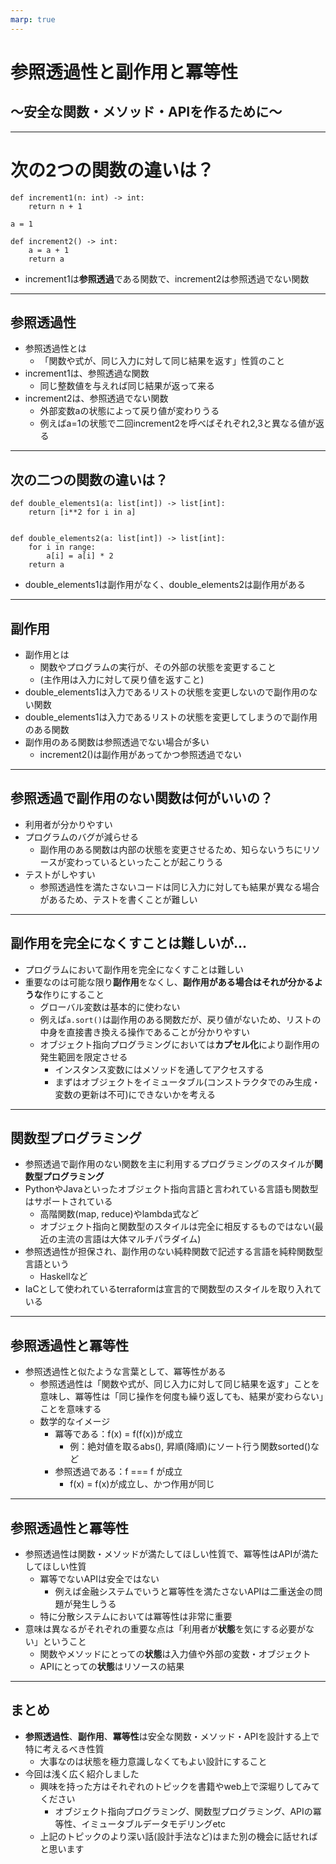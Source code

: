 ```yaml
---
marp: true
---
```


# 参照透過性と副作用と冪等性 

## ～安全な関数・メソッド・APIを作るために～

---

# 次の2つの関数の違いは？

```python=
def increment1(n: int) -> int:
    return n + 1

a = 1

def increment2() -> int:
    a = a + 1
    return a
```

* increment1は**参照透過**である関数で、increment2は参照透過でない関数

---

## 参照透過性

* 参照透過性とは
    * 「関数や式が、同じ入力に対して同じ結果を返す」性質のこと
* increment1は、参照透過な関数
    * 同じ整数値を与えれば同じ結果が返って来る
* increment2は、参照透過でない関数
    * 外部変数aの状態によって戻り値が変わりうる
    * 例えばa=1の状態で二回increment2を呼べばそれぞれ2,3と異なる値が返る

---

## 次の二つの関数の違いは？


```python=
def double_elements1(a: list[int]) -> list[int]:
    return [i**2 for i in a]


def double_elements2(a: list[int]) -> list[int]:
    for i in range:
        a[i] = a[i] * 2
    return a
```

* double_elements1は副作用がなく、double_elements2は副作用がある

---

## 副作用


* 副作用とは
    * 関数やプログラムの実行が、その外部の状態を変更すること
    * (主作用は入力に対して戻り値を返すこと)
* double_elements1は入力であるリストの状態を変更しないので副作用のない関数
* double_elements1は入力であるリストの状態を変更してしまうので副作用のある関数
* 副作用のある関数は参照透過でない場合が多い
    * increment2()は副作用があってかつ参照透過でない

---

## 参照透過で副作用のない関数は何がいいの？

* 利用者が分かりやすい
* プログラムのバグが減らせる
    * 副作用のある関数は内部の状態を変更させるため、知らないうちにリソースが変わっているといったことが起こりうる
* テストがしやすい
    * 参照透過性を満たさないコードは同じ入力に対しても結果が異なる場合があるため、テストを書くことが難しい

---

## 副作用を完全になくすことは難しいが...

* プログラムにおいて副作用を完全になくすことは難しい
* 重要なのは可能な限り**副作用**をなくし、**副作用がある場合はそれが分かるような**作りにすること
    * グローバル変数は基本的に使わない
    * 例えば`a.sort()`は副作用のある関数だが、戻り値がないため、リストの中身を直接書き換える操作であることが分かりやすい
    * オブジェクト指向プログラミングにおいては**カプセル化**により副作用の発生範囲を限定させる
        * インスタンス変数にはメソッドを通してアクセスする
        * まずはオブジェクトをイミュータブル(コンストラクタでのみ生成・変数の更新は不可)にできないかを考える

---

## 関数型プログラミング

* 参照透過で副作用のない関数を主に利用するプログラミングのスタイルが**関数型プログラミング**
* PythonやJavaといったオブジェクト指向言語と言われている言語も関数型はサポートされている
    * 高階関数(map, reduce)やlambda式など
    * オブジェクト指向と関数型のスタイルは完全に相反するものではない(最近の主流の言語は大体マルチパラダイム)
* 参照透過性が担保され、副作用のない純粋関数で記述する言語を純粋関数型言語という
    * Haskellなど
* IaCとして使われているterraformは宣言的で関数型のスタイルを取り入れている

---

## 参照透過性と冪等性

* 参照透過性と似たような言葉として、冪等性がある
    * 参照透過性は「関数や式が、同じ入力に対して同じ結果を返す」ことを意味し、冪等性は「同じ操作を何度も繰り返しても、結果が変わらない」ことを意味する
    * 数学的なイメージ
        * 冪等である：f(x) = f(f(x))が成立
            * 例：絶対値を取るabs(), 昇順(降順)にソート行う関数sorted()など
        * 参照透過である：f === f が成立
            * f(x) = f(x)が成立し、かつ作用が同じ

---

## 参照透過性と冪等性

* 参照透過性は関数・メソッドが満たしてほしい性質で、冪等性はAPIが満たしてほしい性質
    * 冪等でないAPIは安全ではない
        * 例えば金融システムでいうと冪等性を満たさないAPIは二重送金の問題が発生しうる
    * 特に分散システムにおいては冪等性は非常に重要
* 意味は異なるがそれぞれの重要な点は「利用者が**状態**を気にする必要がない」ということ
    * 関数やメソッドにとっての**状態**は入力値や外部の変数・オブジェクト
    * APIにとっての**状態**はリソースの結果

---

## まとめ

* **参照透過性**、**副作用**、**冪等性**は安全な関数・メソッド・APIを設計する上で特に考えるべき性質
    * 大事なのは状態を極力意識しなくてもよい設計にすること
* 今回は浅く広く紹介しました
    * 興味を持った方はそれぞれのトピックを書籍やweb上で深堀りしてみてください
        * オブジェクト指向プログラミング、関数型プログラミング、APIの冪等性、イミュータブルデータモデリングetc
    * 上記のトピックのより深い話(設計手法など)はまた別の機会に話せればと思います
